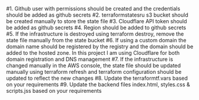 #1. Github user with permissions should be created and the credentials should be added as github secrets
#2. terraformstatesru s3 bucket should be created manually to store the state file
#3. Cloudflare API token should be added as github secrets
#4. Region should be added to github secrets
#5. If the infrastructure is destroyed using terraform destroy, remove the state file manually from the state bucket
#6. If using a custom domain the domain name should be registered by the registry and the domain should be added to the hosted zone. In this project I am using Cloudflare for both domain registration and DNS management
#7. If the infrastructure is changed manually in the AWS console, the state file should be updated manually using terraform refresh and terraform configuration should be updated to reflect the new changes
#8. Update the terraformtf.vars based on your requirements
#9. Update the backend files index.html, styles.css & scripts.jss based on your requirements